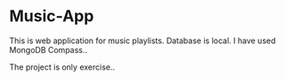  # Music-App
This is web application for music playlists.
Database is local. I have used MongoDB Compass..

The project is only exercise.. 

